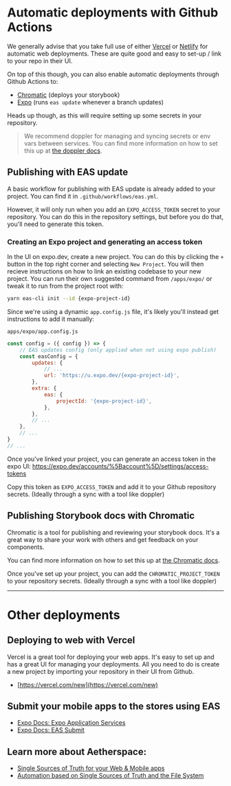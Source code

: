 # Automatic deployments with Github Actions

We generally advise that you take full use of either [Vercel](vercel.com) or [Netlify](netlify.com) for automatic web deployments. These are quite good and easy to set-up / link to your repo in their UI.

On top of this though, you can also enable automatic deployments through Github Actions to:
- [Chromatic](https://www.chromatic.com/) (deploys your storybook)
- [Expo](https://github.com/expo/expo-github-action) (runs `eas update` whenever a branch updates)

Heads up though, as this will require setting up some secrets in your repository.

> We recommend doppler for managing and syncing secrets or env vars between services. You can find more information on how to set this up at [the doppler docs](https://docs.doppler.com/docs/github-actions).

## Publishing with EAS update

A basic workflow for publishing with EAS update is already added to your project. You can find it in `.github/workflows/eas.yml`.

However, it will only run when you add an `EXPO_ACCESS_TOKEN` secret to your repository. You can do this in the repository settings, but before you do that, you'll need to generate this token.

### Creating an Expo project and generating an access token

In the UI on expo.dev, create a new project. You can do this by clicking the `+` button in the top right corner and selecting `New Project`. You will then recieve instructions on how to link an existing codebase to your new project. You can run their own suggested command from `/apps/expo/` or tweak it to run from the project root with:

```bash
yarn eas-cli init --id {expo-project-id}
```

Since we're using a dynamic `app.config.js` file, it's likely you'll instead get instructions to add it manually:

`apps/expo/app.config.js`

```js
const config = ({ config }) => {
    // EAS updates config (only applied when not using expo publish)
    const easConfig = {
        updates: {
            // ...
            url: 'https://u.expo.dev/{expo-project-id}',
        },
        extra: {
            eas: {
                projectId: '{expo-project-id}',
            },
        },
        // ...
    },
    // ...
}
// ...
```

Once you've linked your project, you can generate an access token in the expo UI:
https://expo.dev/accounts/%5Baccount%5D/settings/access-tokens

Copy this token as `EXPO_ACCESS_TOKEN` and add it to your Github repository secrets. (Ideally through a sync with a tool like doppler)

## Publishing Storybook docs with Chromatic

Chromatic is a tool for publishing and reviewing your storybook docs. It's a great way to share your work with others and get feedback on your components.

You can find more information on how to set this up at [the Chromatic docs](https://www.chromatic.com/docs/setup).

Once you've set up your project, you can add the `CHROMATIC_PROJECT_TOKEN` to your repository secrets. (Ideally through a sync with a tool like doppler)

---

# Other deployments

## Deploying to web with Vercel

Vercel is a great tool for deploying your web apps. It's easy to set up and has a great UI for managing your deployments.
All you need to do is create a new project by importing your repository in their UI from Github.

- [https://vercel.com/new](https://vercel.com/new)

## Submit your mobile apps to the stores using EAS

- [Expo Docs: Expo Application Services](https://docs.expo.dev/eas/)
- [Expo Docs: EAS Submit](https://docs.expo.dev/submit/introduction/)

## Learn more about Aetherspace:

- [Single Sources of Truth for your Web & Mobile apps](/packages/@aetherspace/schemas/README.md)
- [Automation based on Single Sources of Truth and the File System](/packages/@aetherspace/scripts/README.md)
